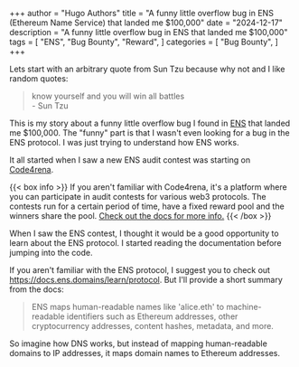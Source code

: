 +++
author = "Hugo Authors"
title = "A funny little overflow bug in ENS (Ethereum Name Service) that landed me $100,000"
date = "2024-12-17"
description = "A funny little overflow bug in ENS that landed me $100,000"
tags = [
    "ENS",
    "Bug Bounty",
	"Reward",
]
categories = [
    "Bug Bounty",
]
+++

Lets start with an arbitrary quote from Sun Tzu because why not and I like random quotes:
>know yourself and you will win all battles \
> \- Sun Tzu 

This is my story about a funny little overflow bug I found in [ENS](https://ens.domains/) that landed me $100,000. The "funny" part is that I wasn't even looking for a bug in the ENS protocol. I was just trying to understand how ENS works.

It all started when I saw a new ENS audit contest was starting on [Code4rena](https://code4rena.com/audits/2023-04-ens-contest). 

{{< box info >}}
If you aren't familiar with Code4rena, it's a platform where you can participate in audit contests for various web3 protocols. The contests run for a certain period of time, have a fixed reward pool and the winners share the pool. [Check out the docs for more info.](https://docs.code4rena.com/)
{{< /box >}}

When I saw the ENS contest, I thought it would be a good opportunity to learn about the ENS protocol. I started reading the documentation before jumping into the code. 

If you aren't familiar with the ENS protocol, I suggest you to check out <https://docs.ens.domains/learn/protocol>. But I'll provide a short summary from the docs:

>ENS maps human-readable names like 'alice.eth' to machine-readable identifiers such as Ethereum addresses, other cryptocurrency addresses, content hashes, metadata, and more. 

So imagine how DNS works, but instead of mapping human-readable domains to IP addresses, it maps domain names to Ethereum addresses. 

